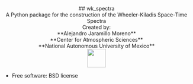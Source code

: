 <p align="center">
  ## wk_spectra<br/>
  A Python package for the construction of the Wheeler-Kiladis Space-Time Spectra<br/>
  Created by:<br/>
   **Alejandro Jaramillo Moreno**<br/>
   **Center for Atmospheric Sciences**<br/>
   **National Autonomous University of Mexico**<br/>
  <img src="https://github.com/ajaramillomoreno/wk_spectra/blob/master/CCA-color-1024x1001.png" width="50">
</p>


* Free software: BSD license

